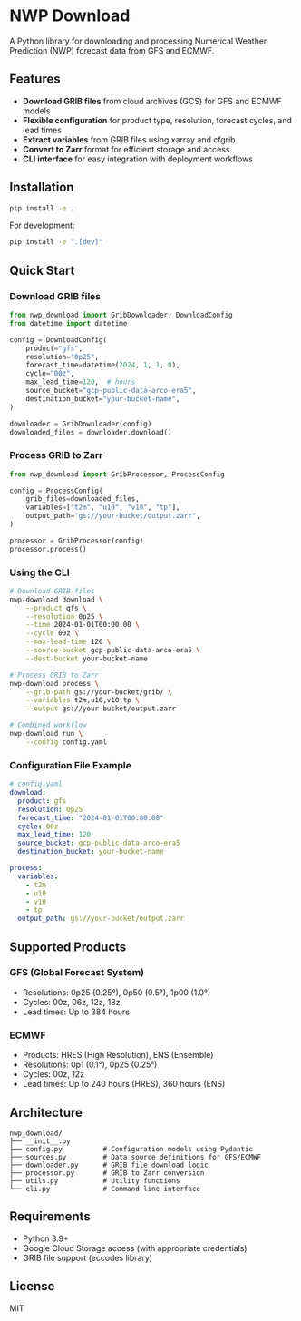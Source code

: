 # NWP Download

A Python library for downloading and processing Numerical Weather Prediction (NWP) forecast data from GFS and ECMWF.

## Features

- **Download GRIB files** from cloud archives (GCS) for GFS and ECMWF models
- **Flexible configuration** for product type, resolution, forecast cycles, and lead times
- **Extract variables** from GRIB files using xarray and cfgrib
- **Convert to Zarr** format for efficient storage and access
- **CLI interface** for easy integration with deployment workflows

## Installation

```bash
pip install -e .
```

For development:
```bash
pip install -e ".[dev]"
```

## Quick Start

### Download GRIB files

```python
from nwp_download import GribDownloader, DownloadConfig
from datetime import datetime

config = DownloadConfig(
    product="gfs",
    resolution="0p25",
    forecast_time=datetime(2024, 1, 1, 0),
    cycle="00z",
    max_lead_time=120,  # hours
    source_bucket="gcp-public-data-arco-era5",
    destination_bucket="your-bucket-name",
)

downloader = GribDownloader(config)
downloaded_files = downloader.download()
```

### Process GRIB to Zarr

```python
from nwp_download import GribProcessor, ProcessConfig

config = ProcessConfig(
    grib_files=downloaded_files,
    variables=["t2m", "u10", "v10", "tp"],
    output_path="gs://your-bucket/output.zarr",
)

processor = GribProcessor(config)
processor.process()
```

### Using the CLI

```bash
# Download GRIB files
nwp-download download \
    --product gfs \
    --resolution 0p25 \
    --time 2024-01-01T00:00:00 \
    --cycle 00z \
    --max-lead-time 120 \
    --source-bucket gcp-public-data-arco-era5 \
    --dest-bucket your-bucket-name

# Process GRIB to Zarr
nwp-download process \
    --grib-path gs://your-bucket/grib/ \
    --variables t2m,u10,v10,tp \
    --output gs://your-bucket/output.zarr

# Combined workflow
nwp-download run \
    --config config.yaml
```

### Configuration File Example

```yaml
# config.yaml
download:
  product: gfs
  resolution: 0p25
  forecast_time: "2024-01-01T00:00:00"
  cycle: 00z
  max_lead_time: 120
  source_bucket: gcp-public-data-arco-era5
  destination_bucket: your-bucket-name

process:
  variables:
    - t2m
    - u10
    - v10
    - tp
  output_path: gs://your-bucket/output.zarr
```

## Supported Products

### GFS (Global Forecast System)
- Resolutions: 0p25 (0.25°), 0p50 (0.5°), 1p00 (1.0°)
- Cycles: 00z, 06z, 12z, 18z
- Lead times: Up to 384 hours

### ECMWF
- Products: HRES (High Resolution), ENS (Ensemble)
- Resolutions: 0p1 (0.1°), 0p25 (0.25°)
- Cycles: 00z, 12z
- Lead times: Up to 240 hours (HRES), 360 hours (ENS)

## Architecture

```
nwp_download/
├── __init__.py
├── config.py          # Configuration models using Pydantic
├── sources.py         # Data source definitions for GFS/ECMWF
├── downloader.py      # GRIB file download logic
├── processor.py       # GRIB to Zarr conversion
├── utils.py           # Utility functions
└── cli.py             # Command-line interface
```

## Requirements

- Python 3.9+
- Google Cloud Storage access (with appropriate credentials)
- GRIB file support (eccodes library)

## License

MIT
